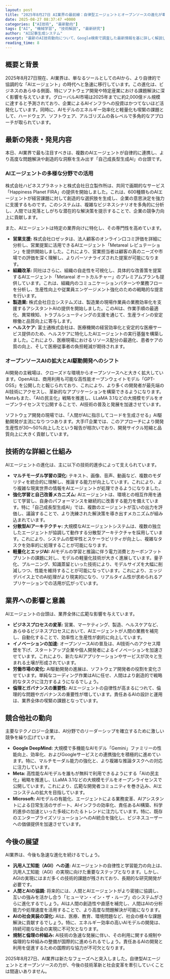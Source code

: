 ```yaml
---
layout: post
title: "2025年8月27日 AI業界の最前線：自律型エージェントとオープンソースの進化が牽引する新時代"
date: 2025-08-27 08:37:47 +0000
categories: ["AI技術", "最新動向"]
tags: ["AI", "機械学習", "技術解説", "最新研究"]
author: "AI記事生成システム"
excerpt: "最新のAI技術動向について、Google検索で調査した最新情報を基に詳しく解説します。"
reading_time: 8
---
```


## 概要と背景

2025年8月27日現在、AI業界は、単なるツールとしてのAIから、より自律的で協調的な「AIエージェント」の時代へと急速に移行しています。この進化は、ビジネスのあらゆる側面、特にソフトウェア開発や特定産業における課題解決に深く影響を与えています。グローバルAI市場は2025年までに約2,000億ドル規模に達すると予測されており、企業によるAIインフラへの投資はかつてないほど活発化しています。同時に、AIモデルのエネルギー効率化と軽量化も喫緊の課題として、ハードウェア、ソフトウェア、アルゴリズムの各レベルで多角的なアプローチが取られています。

## 最新の発表・発見内容

本日、AI業界で最も注目すべきは、複数のAIエージェントが自律的に連携し、より高度な問題解決や創造的な洞察を生み出す「自己成長型生成AI」の台頭です。

### AIエージェントの多様な分野での活用

株式会社ハピネスプラネットと株式会社日立製作所は、共同で画期的なサービス「Happiness Planet FIRA」の提供を開始しました。これは、600種類ものAIエージェントが経営課題に対して創造的な選択肢を生成し、企業の意思決定を強力に支援するものです。このシステムは、複雑なビジネスシナリオを多角的に分析し、人間では見落としがちな潜在的な解決策を提示することで、企業の競争力向上に貢献します。

また、AIエージェントは特定の業界向けに特化し、その専門性を高めています。

*   **営業支援:** 株式会社ロゼッタは、法人顧客のオンライン口コミ評価を詳細に分析し、営業提案に活用できるAIエージェント「Metareal レピュテーション」を提供開始しました。これにより、営業担当者は顧客の真のニーズや市場での評価を深く理解し、よりパーソナライズされた提案が可能になります。
*   **組織改革:** 同社はさらに、組織の自走性を可視化し、具体的な改善策を提案するAIエージェント「Metareal オートカルチャー」のプレミアムプランも提供しています。これは、組織内のコミュニケーションパターンや業務フローを分析し、生産性向上や従業員エンゲージメント強化のための戦略的な提言を行います。
*   **製造業:** 株式会社日立システムズは、製造業の現場作業員の業務効率化を支援するアシスタントAIの提供を開始しました。このAIは、作業手順の最適化、異常検知、トラブルシューティングの支援を通じて、生産ラインの安定稼働と品質向上に寄与します。
*   **ヘルスケア:** 富士通株式会社は、医療機関の経営効率化と安定的な医療サービス提供のため、ヘルスケアに特化したAIエージェントの実行基盤を構築しました。これにより、医療現場におけるリソース配分の最適化、患者ケアの質の向上、そして医療従事者の負担軽減が期待されます。

### オープンソースAIの拡大とAI駆動開発へのシフト

AI開発の主戦場は、クローズドな環境からオープンソースへと大きく拡大しています。OpenAIは、商用利用も可能な高性能オープンウェイトモデル「GPT-OSS」を公開したと報じられており、これにより、より多くの開発者が最先端のAI技術にアクセスし、革新的なアプリケーションを構築できるようになります。Metaもまた、「AIの民主化」戦略を推進し、LLaMA 3.1などの大規模モデルをオープンライセンスで公開することで、AI技術の普及と発展を加速させています。

ソフトウェア開発の現場では、「人間がAIに指示してコードを生成させる」AI駆動開発が主流になりつつあります。大手IT企業では、このアプローチにより開発生産性が30〜50%向上したという報告が相次いでおり、開発サイクル短縮と品質向上に大きく貢献しています。

## 技術的な詳細と仕組み

AIエージェントの進化は、主に以下の技術的進歩によって支えられています。

*   **マルチモーダル学習の深化:** テキスト、画像、音声、動画など、複数のモダリティを統合的に理解し、推論する能力が向上しています。これにより、より複雑な現実世界の情報をAIエージェントが処理できるようになりました。
*   **強化学習と自己改善メカニズム:** AIエージェントは、環境との相互作用を通じて学習し、自身のパフォーマンスを継続的に改善する能力を備えています。特に「自己成長型生成AI」では、複数のエージェントが互いの出力を評価し、議論することで、より洗練された解決策を導き出すメカニズムが組み込まれています。
*   **分散型AIアーキテクチャ:** 大規模なAIエージェントシステムは、複数の独立したエージェントが協調して動作する分散型アーキテクチャを採用しています。これにより、システムの堅牢性とスケーラビリティが向上し、複雑なタスクを効率的に処理することが可能になります。
*   **軽量化とエッジAI:** AIモデルの学習と推論に伴う電力消費とカーボンフットプリントの課題に対し、モデルの軽量化技術が大きく進展しています。量子化、プルーニング、知識蒸留といった技術により、モデルサイズを大幅に削減しつつ、性能を維持することが可能になっています。これにより、エッジデバイス上でのAI処理がより現実的になり、リアルタイム性が求められるアプリケーションでの活用が広がっています。

## 業界への影響と意義

AIエージェントの台頭は、業界全体に広範な影響を与えています。

*   **ビジネスプロセスの変革:** 営業、マーケティング、製造、ヘルスケアなど、あらゆるビジネスプロセスにおいて、AIエージェントが人間の業務を補完し、自動化することで、効率性と生産性が劇的に向上しています。
*   **イノベーションの加速:** オープンソースAIの普及は、AI技術へのアクセス障壁を下げ、スタートアップ企業や個人開発者によるイノベーションを加速させています。これにより、新たなAIアプリケーションやサービスが次々と生まれる土壌が形成されています。
*   **労働市場の変化:** AI駆動開発の進展は、ソフトウェア開発者の役割を変化させています。単純なコーディング作業はAIに任せ、人間はより創造的で戦略的なタスクに注力するようになるでしょう。
*   **倫理とガバナンスの重要性:** AIエージェントの自律性が高まるにつれて、倫理的な問題やガバナンスの重要性が増しています。責任あるAIの設計と運用は、業界全体の喫緊の課題となっています。

## 競合他社の動向

主要なテクノロジー企業は、AI分野でのリーダーシップを確立するために激しい競争を繰り広げています。

*   **Google DeepMind:** 大規模で多機能なAIモデル「Gemini」ファミリーの性能向上、効率化、およびGoogleサービスとの連携強化を積極的に進めています。特に、マルチモーダル能力の強化と、より複雑な推論タスクへの対応に注力しています。
*   **Meta:** 高性能なAIモデルを誰もが無料で利用できるようにする「AIの民主化」戦略を推進し、LLaMA 3.1などの大規模モデルをオープンライセンスで公開しています。これにより、広範な開発者コミュニティを巻き込み、AIエコシステムの拡大を目指しています。
*   **Microsoft:** AIモデルの有能化、エージェントによる業務変革、AIアシスタントによる日常生活のサポート、AIインフラの効率化、責任あるAI構築、科学的進歩の加速といった多岐にわたるトレンドに注力しています。特に、既存のエンタープライズソリューションへのAI統合を強化し、ビジネスユーザーへの価値提供を加速させています。

## 今後の展望

AI業界は、今後も急速な進化を続けるでしょう。

*   **汎用人工知能（AGI）への道:** AIエージェントの自律性と学習能力の向上は、汎用人工知能（AGI）の実現に向けた重要なステップとなります。しかし、AGIの実現にはまだ多くの技術的課題が残されており、長期的な研究開発が必要です。
*   **人間とAIの協調:** 将来的には、人間とAIエージェントがより密接に協調し、互いの強みを活かし合う「ヒューマン・イン・ザ・ループ」のシステムがさらに進化するでしょう。AIは人間の創造性や直感を補完し、人間はAIの分析能力や処理速度を活用することで、より高度な問題解決が可能になります。
*   **AIの社会実装の深化:** AIは、医療、教育、環境問題など、社会の様々な課題解決に貢献するでしょう。特に、エネルギー効率の高いAIモデルの開発は、持続可能な社会の実現に不可欠となります。
*   **規制と倫理の枠組み:** AI技術の急速な発展に伴い、その利用に関する規制や倫理的な枠組みの整備が国際的に進められるでしょう。責任あるAIの開発と利用を促進するための国際的な協力が不可欠となります。

2025年8月27日、AI業界は新たなフェーズへと突入しました。自律型AIエージェントとオープンソースの力が、今後の技術革新と社会変革を牽引していくことは間違いありません。
